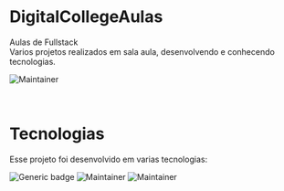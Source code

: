 # DigitalCollegeAulas
Aulas de Fullstack
<br>
Varios projetos realizados em sala aula, desenvolvendo e conhecendo tecnologias.
<br>

![Maintainer](https://img.shields.io/badge/License-MIT-orange)

<br>

# Tecnologias

Esse projeto foi desenvolvido em varias tecnologias:

![Generic badge](https://img.shields.io/badge/-HTML5%20-green)
![Maintainer](https://img.shields.io/badge/-CSS3-blue)
![Maintainer](https://img.shields.io/badge/-Javascript-yellow)
<br>



